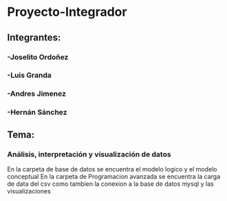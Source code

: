 # Proyecto-Integrador
## Integrantes:
### -Joselito Ordoñez
### -Luis Granda 
### -Andres Jimenez 
### -Hernán Sánchez 
## Tema: 
### Análisis, interpretación y visualización de datos
En la carpeta de base de datos se encuentra el modelo logico y el modelo conceptual 
En la carpeta de Programacion avanzada se encuentra la carga de data del csv como tambien la conexion a la base de datos mysql y las visualizaciones 

